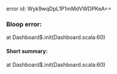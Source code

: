 error id: Wyk9wqDpL1P1mMdVWDPKeA==
### Bloop error:

at Dashboard$.init(Dashboard.scala:60)
#### Short summary: 

at Dashboard$.init(Dashboard.scala:60)